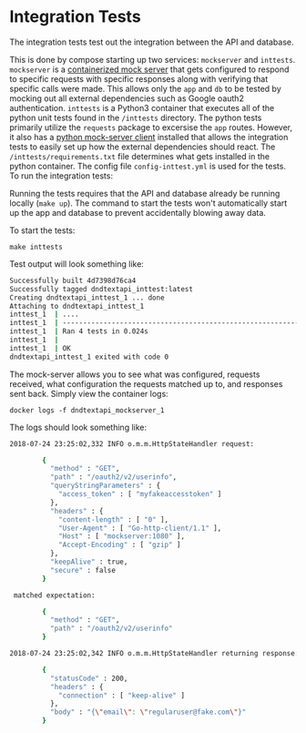 # Integration Tests

The integration tests test out the integration between the API and database.

This is done by compose starting up two services: `mockserver` and `inttests`. `mockserver` is a [containerized mock server](https://github.com/jamesdbloom/mockserver) that gets configured to respond to specific requests with specific responses along with verifying that specific calls were made. This allows only the `app` and `db` to be tested by mocking out all external dependencies such as Google oauth2 authentication. `inttests` is a Python3 container that executes all of the python unit tests found in the `/inttests` directory. The python tests primarily utilize the `requests` package to excersise the `app` routes. However, it also has a [python mock-server client](https://github.com/internap/python-mockserver-client) installed that allows the integration tests to easily set up how the external dependencies should react. The `/inttests/requirements.txt` file determines what gets installed in the python container. The config file `config-inttest.yml` is used for the tests. To run the integration tests:

Running the tests requires that the API and database already be running locally (`make up`). The command to start the tests won't automatically start up the app and database to prevent accidentally blowing away data.

To start the tests:

    make inttests

Test output will look something like:

```bash
Successfully built 4d7398d76ca4
Successfully tagged dndtextapi_inttest:latest
Creating dndtextapi_inttest_1 ... done
Attaching to dndtextapi_inttest_1
inttest_1  | ....
inttest_1  | ----------------------------------------------------------------------
inttest_1  | Ran 4 tests in 0.024s
inttest_1  |
inttest_1  | OK
dndtextapi_inttest_1 exited with code 0
```

The mock-server allows you to see what was configured, requests received, what configuration the requests matched up to, and responses sent back. Simply view the container logs:

    docker logs -f dndtextapi_mockserver_1

The logs should look something like:

```bash
2018-07-24 23:25:02,332 INFO o.m.m.HttpStateHandler request:

        {
          "method" : "GET",
          "path" : "/oauth2/v2/userinfo",
          "queryStringParameters" : {
            "access_token" : [ "myfakeaccesstoken" ]
          },
          "headers" : {
            "content-length" : [ "0" ],
            "User-Agent" : [ "Go-http-client/1.1" ],
            "Host" : [ "mockserver:1080" ],
            "Accept-Encoding" : [ "gzip" ]
          },
          "keepAlive" : true,
          "secure" : false
        }

 matched expectation:

        {
          "method" : "GET",
          "path" : "/oauth2/v2/userinfo"
        }

2018-07-24 23:25:02,342 INFO o.m.m.HttpStateHandler returning response:

        {
          "statusCode" : 200,
          "headers" : {
            "connection" : [ "keep-alive" ]
          },
          "body" : "{\"email\": \"regularuser@fake.com\"}"
        }
```